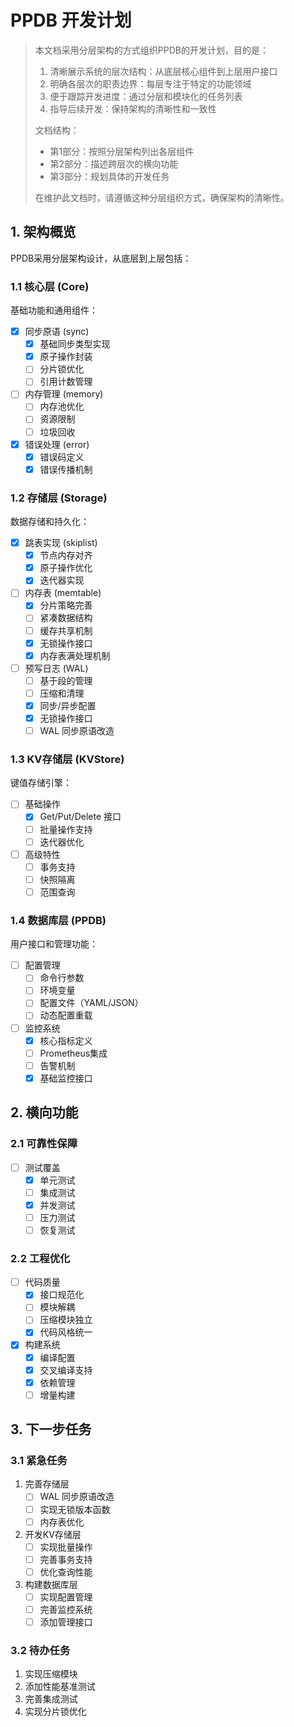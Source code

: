 # PPDB 开发计划

> 本文档采用分层架构的方式组织PPDB的开发计划，目的是：
> 1. 清晰展示系统的层次结构：从底层核心组件到上层用户接口
> 2. 明确各层次的职责边界：每层专注于特定的功能领域
> 3. 便于跟踪开发进度：通过分层和模块化的任务列表
> 4. 指导后续开发：保持架构的清晰性和一致性
>
> 文档结构：
> - 第1部分：按照分层架构列出各层组件
> - 第2部分：描述跨层次的横向功能
> - 第3部分：规划具体的开发任务
>
> 在维护此文档时，请遵循这种分层组织方式，确保架构的清晰性。

## 1. 架构概览

PPDB采用分层架构设计，从底层到上层包括：

### 1.1 核心层 (Core)
基础功能和通用组件：
- [x] 同步原语 (sync)
  - [x] 基础同步类型实现
  - [x] 原子操作封装
  - [ ] 分片锁优化
  - [ ] 引用计数管理

- [ ] 内存管理 (memory)
  - [ ] 内存池优化
  - [ ] 资源限制
  - [ ] 垃圾回收

- [x] 错误处理 (error)
  - [x] 错误码定义
  - [x] 错误传播机制

### 1.2 存储层 (Storage)
数据存储和持久化：
- [x] 跳表实现 (skiplist)
  - [x] 节点内存对齐
  - [x] 原子操作优化
  - [x] 迭代器实现

- [ ] 内存表 (memtable)
  - [x] 分片策略完善
  - [ ] 紧凑数据结构
  - [ ] 缓存共享机制
  - [x] 无锁操作接口
  - [x] 内存表满处理机制

- [ ] 预写日志 (WAL)
  - [ ] 基于段的管理
  - [ ] 压缩和清理
  - [x] 同步/异步配置
  - [x] 无锁操作接口
  - [ ] WAL 同步原语改造

### 1.3 KV存储层 (KVStore)
键值存储引擎：
- [ ] 基础操作
  - [x] Get/Put/Delete 接口
  - [ ] 批量操作支持
  - [ ] 迭代器优化

- [ ] 高级特性
  - [ ] 事务支持
  - [ ] 快照隔离
  - [ ] 范围查询

### 1.4 数据库层 (PPDB)
用户接口和管理功能：
- [ ] 配置管理
  - [ ] 命令行参数
  - [ ] 环境变量
  - [ ] 配置文件（YAML/JSON）
  - [ ] 动态配置重载

- [ ] 监控系统
  - [x] 核心指标定义
  - [ ] Prometheus集成
  - [ ] 告警机制
  - [x] 基础监控接口

## 2. 横向功能

### 2.1 可靠性保障
- [ ] 测试覆盖
  - [x] 单元测试
  - [ ] 集成测试
  - [x] 并发测试
  - [ ] 压力测试
  - [ ] 恢复测试

### 2.2 工程优化
- [ ] 代码质量
  - [x] 接口规范化
  - [ ] 模块解耦
  - [ ] 压缩模块独立
  - [x] 代码风格统一

- [x] 构建系统
  - [x] 编译配置
  - [x] 交叉编译支持
  - [x] 依赖管理
  - [ ] 增量构建

## 3. 下一步任务

### 3.1 紧急任务
1. 完善存储层
   - [ ] WAL 同步原语改造
   - [ ] 实现无锁版本函数
   - [ ] 内存表优化

2. 开发KV存储层
   - [ ] 实现批量操作
   - [ ] 完善事务支持
   - [ ] 优化查询性能

3. 构建数据库层
   - [ ] 实现配置管理
   - [ ] 完善监控系统
   - [ ] 添加管理接口

### 3.2 待办任务
1. 实现压缩模块
2. 添加性能基准测试
3. 完善集成测试
4. 实现分片锁优化
